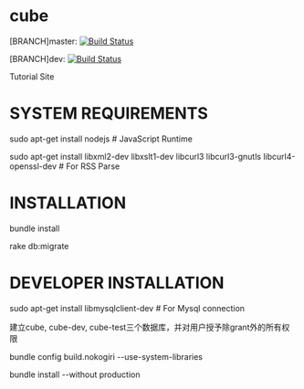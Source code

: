 cube
====
[BRANCH]master:
[![Build Status](https://travis-ci.org/richard-ma/cube.png?branch=master)](https://travis-ci.org/richard-ma/cube)

[BRANCH]dev:
[![Build Status](https://travis-ci.org/richard-ma/cube.png?branch=dev)](https://travis-ci.org/richard-ma/cube)

Tutorial Site

# SYSTEM REQUIREMENTS
sudo apt-get install nodejs # JavaScript Runtime

sudo apt-get install libxml2-dev libxslt1-dev libcurl3 libcurl3-gnutls libcurl4-openssl-dev # For RSS Parse

# INSTALLATION
bundle install

rake db:migrate

# DEVELOPER INSTALLATION
sudo apt-get install libmysqlclient-dev # For Mysql connection

建立cube, cube-dev, cube-test三个数据库，并对用户授予除grant外的所有权限

bundle config build.nokogiri --use-system-libraries

bundle install --without production
